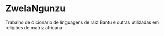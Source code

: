 # ZwelaNgunzu
Trabalho de dicionário de linguagens de raiz Bantu e outras utilizadas em religiões de matriz africana
